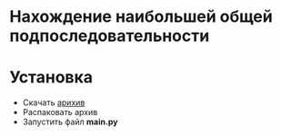 #  Нахождение наибольшей общей подпоследовательности

# Установка
* Скачать [арихив](https://github.com/Posya0/Test_pr2.git)
* Распаковать архив
* Запустить файл <b> main.py </b>
